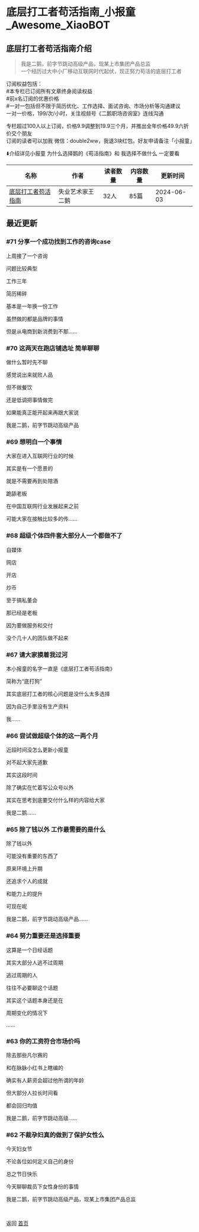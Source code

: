 # 底层打工者苟活指南_小报童_Awesome_XiaoBOT

## 底层打工者苟活指南介绍
> 我是二鹅，前字节跳动高级产品，现某上市集团产品总监    
一个经历过大中小厂移动互联网时代起伏，现正努力苟活的底层打工者    
    
订阅权益包括：    
#本专栏已订阅所有文章终身阅读权益    
#前x名订阅的优惠价格    
#一对一包括但不限于简历优化、工作选择、面试咨询、市场分析等沟通建议    
一对一价格，199/次/小时，关注视频号《二鹅职场咨询室》连线沟通    
    
专栏超过100人以上订阅，价格9.9调整到19.9三个月，并推出全年价格49.9六折价交个朋友    
订阅的读者可以加我 微信：double2ww，我退3块红包。好友申请备注「小报童」    
    
⬇️介绍详见小报童 为什么选择鹅的《苟活指南》和 我选择不做什么 一定要看  
  


|名称|作者|读者数量|内容数量|更新时间|
|---|---|---|---|---|
|[底层打工者苟活指南](https://xiaobot.net/p/88leader?refer=0b133df9-27dc-423b-8101-639049001c13)|失业艺术家王二鹅|32人|85篇|2024-06-03|

## 最近更新
### #71 分享一个成功找到工作的咨询case

上周接了一个咨询

问题比较典型

工作三年

简历稀碎

基本是一年换一份工作

虽然做的都是品牌的事情

但是从电商到新消费到不那......

### #70 这两天在跑店铺选址 简单聊聊

做什么暂时先不聊

感觉说出来就败人品

但不做餐饮

还是低调把事情做完

如果能真正能开起来再跟大家说

我是二鹅，前字节跳动高级产品

### #69 想明白一个事情

大家在进入互联网行业的时候

其实是有一个愿景的

就是不需要再到处陪酒

跪舔老板

在中国互联网行业发展起来之前

可能大家在接触比较多的传......

### #68 超级个体四件套大部分人一个都做不了

自媒体

网店

开店

炒币

至于搞私董会

那已经是老板

因为要做服务和交付

没个几十人的团队做不起来

### #67 请大家摸着我过河

本小报童的名字一直是《底层打工者苟活指南》

简称为“底打狗”

其实底层打工者的核心问题是没什么太多选择

因为自己手里没有生产资料

我......

### #66 尝试做超级个体的这一两个月

近段时间没怎么更新小报童

对不起大家先道歉

其实这段时间

除了确实在忙着写公众号以外

其实在思考到底要交付什么样的内容给大家

我是二鹅......

### #65 除了钱以外 工作最需要的是什么

除了钱以外

可能没有重要的东西了

原来环境上升期

还追求个人的成就

和能力上的提升

可现在呢

我是二鹅，前字节跳动高级产品......

### #64 努力重要还是选择重要

这算是一个日经话题

其实大部分人逃不过周期

逃过周期的人

往往不必要聊这个话题

其实这个话题本身还是在

周期变化的情况下

......

### #63 你的工资符合市场价吗

除去那些凡尔赛的

和在脉脉小红书上瞎编的

确实有人薪资会超过他所谓的年龄

但大部分人拉长时间看

都会回归均值

我是二鹅，前字节跳动高级......

### #62 不裁孕妇真的做到了保护女性么

今天妇女节

不论各位如何定义自己的身份

总之节日快乐

今天聊聊裁员下女性身份的事情

我是二鹅，前字节跳动高级产品，现某上市集团产品总监


<a href="https://github.com/Reno9527/awesome-xiaobot" style="color: white; text-decoration: none;">awesome-xiaobot</a>

返回 [首页](../README.md)
